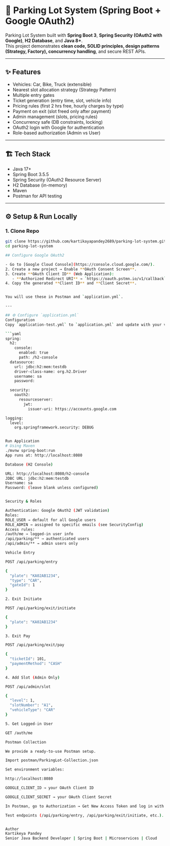 # 🚗 Parking Lot System (Spring Boot + Google OAuth2)

Parking Lot System built with **Spring Boot 3**, **Spring Security (OAuth2 with Google)**, **H2 Database**, and **Java 8+**.  
This project demonstrates **clean code, SOLID principles, design patterns (Strategy, Factory), concurrency handling**, and secure REST APIs.

---

## ✨ Features
- Vehicles: Car, Bike, Truck (extensible)
- Nearest slot allocation strategy (Strategy Pattern)
- Multiple entry gates
- Ticket generation (entry time, slot, vehicle info)
- Pricing rules (first 2 hrs free, hourly charges by type)
- Payment on exit (slot freed only after payment)
- Admin management (slots, pricing rules)
- Concurrency safe (DB constraints, locking)
- OAuth2 login with Google for authentication
- Role-based authorization (Admin vs User)

---

## 🏗️ Tech Stack
- Java 17+
- Spring Boot 3.5.5
- Spring Security (OAuth2 Resource Server)
- H2 Database (in-memory)
- Maven
- Postman for API testing

---

## ⚙️ Setup & Run Locally

### 1. Clone Repo
```bash
git clone https://github.com/kartikayapandey2689/parking-lot-system.git
cd parking-lot-system

## Configure Google OAuth2

- Go to [Google Cloud Console](https://console.cloud.google.com/).
2. Create a new project → Enable **OAuth Consent Screen**.
3. Create **OAuth Client ID** (Web Application):
   - **Authorized Redirect URI** → `https://oauth.pstmn.io/v1/callback`
4. Copy the generated **Client ID** and **Client Secret**.


You will use these in Postman and `application.yml`.

---

## ⚙️ Configure `application.yml`
Configuration
Copy `application-test.yml` to `application.yml` and update with your values:

```yaml
spring:
  h2:
    console:
      enabled: true
      path: /h2-console
  datasource:
    url: jdbc:h2:mem:testdb
    driver-class-name: org.h2.Driver
    username: sa
    password:

  security:
    oauth2:
      resourceserver:
        jwt:
          issuer-uri: https://accounts.google.com

logging:
  level:
    org.springframework.security: DEBUG


Run Application
# Using Maven
./mvnw spring-boot:run
App runs at: http://localhost:8080

Database (H2 Console)

URL: http://localhost:8080/h2-console
JDBC URL: jdbc:h2:mem:testdb
Username: sa
Password: (leave blank unless configured)


Security & Roles

Authentication: Google OAuth2 (JWT validation)
Roles:
ROLE_USER → default for all Google users
ROLE_ADMIN → assigned to specific emails (see SecurityConfig)
Access rules:
/auth/me → logged-in user info
/api/parking/** → authenticated users
/api/admin/** → admin users only

Vehicle Entry

POST /api/parking/entry

{
  "plate": "KA02AB1234",
  "type": "CAR",
  "gateId": 1
}

2. Exit Initiate

POST /api/parking/exit/initiate

{
  "plate": "KA02AB1234"
}

3. Exit Pay

POST /api/parking/exit/pay

{
  "ticketId": 101,
  "paymentMethod": "CASH"
}

4. Add Slot (Admin Only)

POST /api/admin/slot

{
  "level": 1,
  "slotNumber": "A1",
  "vehicleType": "CAR"
}

5. Get Logged-in User

GET /auth/me

Postman Collection

We provide a ready-to-use Postman setup.

Import postman/ParkingLot-Collection.json

Set environment variables:

http://localhost:8080

GOOGLE_CLIENT_ID → your OAuth Client ID

GOOGLE_CLIENT_SECRET → your OAuth Client Secret

In Postman, go to Authorization → Get New Access Token and log in with Google.

Test endpoints (/api/parking/entry, /api/parking/exit/initiate, etc.).


Author
Kartikeya Pandey
Senior Java Backend Developer | Spring Boot | Microservices | Cloud